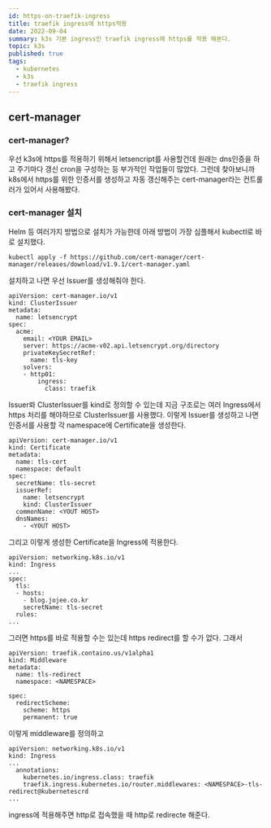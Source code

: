 ```yaml
---
id: https-on-traefik-ingress
title: traefik ingress에 https적용
date: 2022-09-04
summary: k3s 기본 ingress인 traefik ingress에 https를 적용 해본다.
topic: k3s
published: true
tags:
  - kubernetes
  - k3s
  - traefik ingress
---
```

## cert-manager

### cert-manager?
우선 k3s에 https를 적용하기 위해서 letsencript를 사용할건데 원래는 dns인증을 하고 주기마다 갱신 cron을 구성하는 등 부가적인 작업들이 많았다. 그런데 찾아보니까 k8s에서 https를 위한 인증서를 생성하고 자동 갱신해주는 cert-manager라는 컨트롤러가 있어서 사용해봤다.

### cert-manager 설치
Helm 등 여러가지 방법으로 설치가 가능한데 아래 방법이 가장 심플해서 kubectl로 바로 설치했다.

```
kubectl apply -f https://github.com/cert-manager/cert-manager/releases/download/v1.9.1/cert-manager.yaml
```

설치하고 나면 우선 Issuer를 생성해줘야 한다.

```
apiVersion: cert-manager.io/v1
kind: ClusterIssuer
metadata:
  name: letsencrypt
spec:
  acme:
    email: <YOUR EMAIL>
    server: https://acme-v02.api.letsencrypt.org/directory
    privateKeySecretRef:
      name: tls-key
    solvers:
    - http01:
        ingress:
          class: traefik
```

Issuer롸 ClusterIssuer를 kind로 정의할 수 있는데 지금 구조로는 여러 Ingress에서 https 처리를 해야하므로 ClusterIssuer를 사용했다. 이렇게 Issuer를 생성하고 나면 인증서를 사용할 각 namespace에 Certificate을 생성한다.

```
apiVersion: cert-manager.io/v1
kind: Certificate
metadata:
  name: tls-cert
  namespace: default
spec:
  secretName: tls-secret
  issuerRef:
    name: letsencrypt
    kind: ClusterIssuer
  commonName: <YOUT HOST>
  dnsNames:
    - <YOUT HOST>
```

그리고 이렇게 생성한 Certificate을 Ingress에 적용한다.

```
apiVersion: networking.k8s.io/v1
kind: Ingress
...
spec:
  tls:
  - hosts:
    - blog.jojee.co.kr
    secretName: tls-secret
  rules:
...
```

그러면 https를 바로 적용할 수는 있는데 https redirect를 할 수가 없다. 그래서

```
apiVersion: traefik.containo.us/v1alpha1
kind: Middleware
metadata:
  name: tls-redirect
  namespace: <NAMESPACE>

spec:
  redirectScheme:
    scheme: https
    permanent: true
```

이렇게 middleware를 정의하고

```
apiVersion: networking.k8s.io/v1
kind: Ingress
...
  annotations:
    kubernetes.io/ingress.class: traefik
    traefik.ingress.kubernetes.io/router.middlewares: <NAMESPACE>-tls-redirect@kubernetescrd
...
```

ingress에 적용해주면 http로 접속했을 때 http로 redirecte 해준다.

